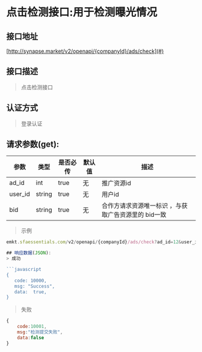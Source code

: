 # 点击检测接口:用于检测曝光情况

## 接口地址

[http://synapse.market/v2/openapi/{companyId}/ads/check](#)

## 接口描述

> 点击检测接口

## 认证方式

> 登录认证

## 请求参数(get):

| 参数 | 类型| 是否必传 | 默认值 |  描述 | 
| ---- | ---- | ----- | ----- | ----- | 
| ad_id| int| true | 无  | 推广资源id |
| user_id| string| true| 无  |  用户id |
| bid| string | true | 无 | 合作方请求资源唯一标识 ，与获取广告资源里的 bid一致|

>示例
```javascript
emkt.sfaessentials.com/v2/openapi/{companyId}/ads/check?ad_id=12&user_id=45e4e&bid=fewaf2

## 响应数据(JSON):
> 成功

```javascript
{
   code: 10000,
   msg: "Success",
   data:  true,
}
```
> 失败 

```javascript
{
    code:10001,
    msg:"检测提交失败",
    data:false
}
```